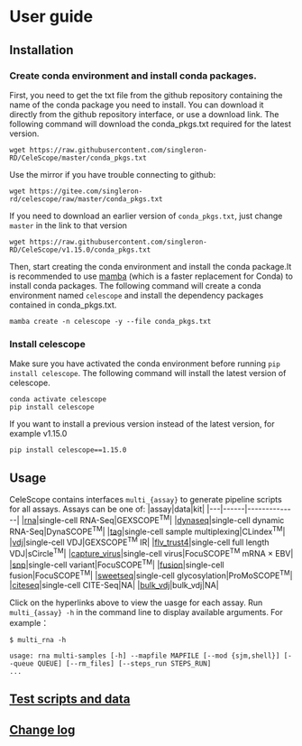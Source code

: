 # User guide

## Installation

### Create conda environment and install conda packages. 
First, you need to get the txt file from the github repository containing the name of the conda package you need to install. You can download it directly from the github repository interface, or use a download link.
The following command will download the conda_pkgs.txt required for the latest version.
```
wget https://raw.githubusercontent.com/singleron-RD/CeleScope/master/conda_pkgs.txt
```
Use the mirror if you have trouble connecting to github:
```
wget https://gitee.com/singleron-rd/celescope/raw/master/conda_pkgs.txt
```
If you need to download an earlier version of `conda_pkgs.txt`, just change `master` in the link to that version
```
wget https://raw.githubusercontent.com/singleron-RD/CeleScope/v1.15.0/conda_pkgs.txt
```

Then, start creating the conda environment and install the conda package.It is recommended to use [mamba](https://mamba.readthedocs.io/en/latest/installation/mamba-installation.html) (which is a faster replacement for Conda) to install conda packages.
The following command will create a conda environment named `celescope` and install the dependency packages contained in conda_pkgs.txt.
```
mamba create -n celescope -y --file conda_pkgs.txt
```

### Install celescope

Make sure you have activated the conda environment before running `pip install celescope`. The following command will install the latest version of celescope.
```
conda activate celescope
pip install celescope
```

If you want to install a previous version instead of the latest version, for example v1.15.0
```
pip install celescope==1.15.0
```

## Usage

CeleScope contains interfaces `multi_{assay}` to generate pipeline scripts for all assays. Assays can be one of:
|assay|data|kit|
|---|------|--------------|
|[rna](./assay/multi_rna.md)|single-cell RNA-Seq|GEXSCOPE<sup>TM</sup>|
|[dynaseq](./assay/multi_dynaseq.md)|single-cell dynamic RNA-Seq|DynaSCOPE<sup>TM</sup>|
|[tag](./assay/multi_tag.md)|single-cell sample multiplexing|CLindex<sup>TM</sup>|
|[vdj](./assay/multi_vdj.md)|single-cell VDJ|GEXSCOPE<sup>TM</sup> IR|
|[flv_trust4](./assay/multi_flv_trust4.md)|single-cell full length VDJ|sCircle<sup>TM</sup>|
|[capture_virus](./assay/multi_capture_virus.md)|single-cell virus|FocuSCOPE<sup>TM</sup> mRNA × EBV|
|[snp](./assay/multi_snp.md)|single-cell variant|FocuSCOPE<sup>TM</sup>|
|[fusion](./assay/multi_fusion.md)|single-cell fusion|FocuSCOPE<sup>TM</sup>|
|[sweetseq](assay/multi_sweetseq.md)|single-cell glycosylation|ProMoSCOPE<sup>TM</sup>|
|[citeseq](assay/multi_citeseq.md)|single-cell CITE-Seq|NA|
|[bulk_vdj](assay/multi_bulk_vdj.md)|bulk_vdj|NA|


Click on the hyperlinks above to view the uasge for each assay. Run `multi_{assay} -h` in the command line to display available arguments. For example：
```
$ multi_rna -h

usage: rna multi-samples [-h] --mapfile MAPFILE [--mod {sjm,shell}] [--queue QUEUE] [--rm_files] [--steps_run STEPS_RUN]
...
```

## [Test scripts and data](https://github.com/singleron-RD/celescope_test_script)

## [Change log](./CHANGELOG.md)


 
